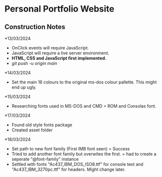 # Personal Portfolio Website

## Construction Notes

*13/03/2024
- OnClick events will require JavaScript.
- JavaScript will require a live server environment.
- **HTML, CSS and JavaScript first implemented.**
- _git push -u origin main_

*14/03/2024
- Set the main 16 colours to the original ms-dos colour pallette. This might end up ugly. 

*15/03/2024
- Researching fonts used in MS-DOS and CMD = ROM and Consolas font.

*17/03/2024
- Found old style fonts package
- Created asset folder

*18/03/2024
- Set path to new font family (First IMB font seen) = Success
- Tried to add another font family but overwites the first. = had to create a seperate "@font-family" instance
- Settled with fonts "Ac437_IBM_DOS_ISO8.ttf" for console text and "Ac437_IBM_3270pc.ttf" for headers. Might change later.